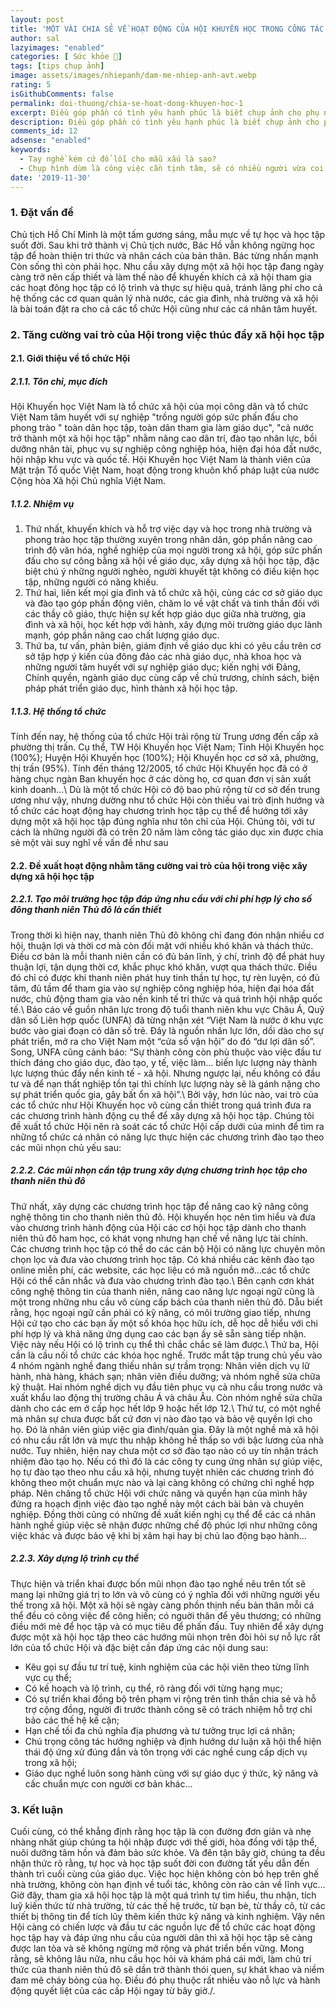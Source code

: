```yaml
---
layout: post
title: 'MỘT VÀI CHIA SẺ VỀ HOẠT ĐỘNG CỦA HỘI KHUYẾN HỌC TRONG CÔNG TÁC XÂY DỰNG XÃ HỘI HỌC TẬP CHO THANH NIÊN THỦ ĐÔ'
author: sal
lazyimages: "enabled"
categories: [ Sức khỏe 💪]
tags: [tips chụp ảnh]
image: assets/images/nhiepanh/dam-me-nhiep-anh-avt.webp
rating: 5
isGithubComments: false
permalink: doi-thuong/chia-se-hoat-dong-khuyen-hoc-1
excerpt: Điều góp phần có tình yêu hạnh phúc là biết chụp ảnh cho phụ nữ
description: Điều góp phần có tình yêu hạnh phúc là biết chụp ảnh cho phụ nữ
comments_id: 12
adsense: "enabled"
keywords:
  - Tay nghề kém cứ đổ lỗi cho mẫu xấu là sao?
  - Chụp hình dùm là công việc cần tịnh tâm, sẽ có nhiều người vừa coi hình là chê liền xấu quá chụp lại đi
date: '2019-11-30'
---
```


### 1. Đặt vấn đề

Chủ tịch Hồ Chí Minh là một tấm gương sáng, mẫu mực về tự học và học tập suốt đời. Sau khi trở thành vị Chủ tịch nước, Bác Hồ vẫn không ngừng học tập để hoàn thiện tri thức và nhân cách của bản thân. Bác từng nhấn mạnh Còn sống thì còn phải học. Nhu cầu xây dựng một xã hội học tập đang ngày càng trở nên cấp thiết và làm thế nào để khuyến khích cả xã hội tham gia các hoạt đông học tập có lộ trình và thực sự hiệu quả, tránh lãng phí cho cả hệ thống các cơ quan quản lý nhà nước, các gia đình, nhà trường và xã hội là bài toán đặt ra cho cả các tổ chức Hội cũng như các cá nhân tâm huyết.

### 2. Tăng cường vai trò của Hội trong việc thúc đẩy xã hội học tập
#### 2.1. Giới thiệu về tổ chức Hội
##### 2.1.1. Tôn chỉ, mục đích
Hội Khuyến học Việt Nam là tổ chức xã hội của mọi công dân và tổ chức Việt Nam tâm huyết với sự nghiệp "trồng người góp sức phấn đấu cho phong trào " toàn dân học tập, toàn dân tham gia làm giáo dục", "cả nước trở thành một xã hội học tập" nhằm nâng cao dân trí, đào tạo nhân lực, bồi dưỡng nhân tài, phục vụ sự nghiệp công nghiệp hóa, hiện đại hóa đất nước, hội nhập khu vực và quốc tế.
Hội Khuyến học Việt Nam là thành viên của Mặt trận Tổ quốc Việt Nam, hoạt động trong khuôn khổ pháp luật của nước Cộng hòa Xã hội Chủ nghĩa Việt Nam.
##### 1.1.2. Nhiệm vụ
1. Thứ nhất, khuyến khích và hỗ trợ việc dạy và học trong nhà trường và phong trào học tập thường xuyên trong nhân dân, góp phần nâng cao trình độ văn hóa, nghề nghiệp của mọi người trong xã hội, góp sức phấn đấu cho sự công bằng xã hội về giáo dục, xây dựng xã hội học tập, đặc biệt chú ý những người nghèo, người khuyết tật không có điều kiện học tập, những người có năng khiếu.
2. Thứ hai, liên kết mọi gia đình và tổ chức xã hội, cùng các cơ sở giáo dục và đào tạo góp phần động viên, chăm lo về vật chất và tinh thần đối với các thầy cô giáo, thực hiện sự kết hợp giáo dục giữa nhà trường, gia đình và xã hội, học kết hợp với hành, xây đựng môi trường giáo dục lành mạnh, góp phần nâng cao chất lượng giáo dục.
3. Thứ ba, tư vấn, phản biện, giám định về giáo dục khi có yêu cầu trên cơ sở tập hợp ý kiến của đông đảo các nhà giáo dục, nhà khoa học và những người tâm huyết với sự nghiệp giáo dục; kiến nghị với Đảng, Chính quyền, ngành giáo dục cùng cấp về chủ trương, chính sách, biện pháp phát triển giáo dục, hình thành xã hội học tập.

##### 1.1.3. Hệ thống tổ chức
Tính đến nay, hệ thống của tổ chức Hội trải rộng từ Trung ương đến cấp xã phường thị trấn. Cụ thể, TW Hội Khuyến học Việt Nam; Tỉnh Hội Khuyến học (100%); Huyện Hội Khuyến học (100%); Hội Khuyến học cơ sở xã, phường, thị trấn (95%). Tính đến tháng 12/2005, tổ chức Hội Khuyến học đã có ở hàng chục ngàn Ban khuyến học ở các dòng họ, cơ quan đơn vị sản xuất kinh doanh…\\
Dù là một tổ chức Hội có độ bao phủ rộng từ cơ sở đến trung ương như vậy, nhưng dường như tổ chức Hội còn thiếu vai trò định hướng và tổ chức các hoạt động hay chương trình học tập cụ thể để hướng tới xây dựng một xã hội học tập đúng nghĩa như tôn chỉ của Hội. Chúng tôi, với tư cách là những người đã có trên 20 năm làm công tác giáo dục xin được chia sẻ một vài suy nghĩ về vấn đề như sau
#### 2.2. Đề xuất hoạt động nhằm tăng cường vai trò của hội trong việc xây dựng xã hội học tập
##### 2.2.1. Tạo môi trường học tập đáp ứng nhu cầu với chi phí hợp lý cho số đông thanh niên Thủ đô là cần thiết
Trong thời kì hiện nay, thanh niên Thủ đô không chỉ đang đón nhận nhiều cơ hội, thuận lợi và thời cơ mà còn đối mặt với nhiều khó khăn và thách thức. Điều cơ bản là mỗi thanh niên cần có đủ bản lĩnh, ý chí, trình độ để phát huy thuận lợi, tận dụng thời cơ, khắc phục khó khăn, vượt qua thách thức. Điều đó chỉ có được khi thanh niên phát huy tinh thần tự học, tự rèn luyện, có đủ tâm, đủ tầm để tham gia vào sự nghiệp công nghiệp hóa, hiện đại hóa đất nước, chủ động tham gia vào nền kinh tế tri thức và quá trình hội nhập quốc tế.\\
Báo cáo về guồn nhân lực trong độ tuổi thanh niên khu vực Châu Á, Quỹ dân số Liên hợp quốc (UNFA) đã từng nhận xét “Việt Nam là nước ở khu vực bước vào giai đoạn có dân số trẻ. Đây là nguồn nhân lực lớn, dồi dào cho sự phát triển, mở ra cho Việt Nam một “cửa sổ vận hội” do đó “dư lợi dân số”. Song, UNFA cũng cảnh báo: “Sự thành công còn phù thuộc vào việc đầu tư thích đáng cho giáo dục, đào tạo, y tế, việc làm… biến lực lượng này thành lực lượng thúc đẩy nền kinh tế - xã hội. Nhưng ngược lại, nếu không có đầu tư và để nạn thất nghiệp tồn tại thì chính lực lượng này sẽ là gánh nặng cho sự phát triển quốc gia, gây bất ổn xã hội”.\\
Bởi vậy, hơn lúc nào, vai trò của các tổ chức như Hội Khuyến học vô cùng cần thiết trong quá trình đưa ra các chương trình hành động cụ thể để xây dựng xã hội học tập. Chúng tôi đề xuất tổ chức Hội nên rà soát các tổ chức Hội cấp dưới của mình để tìm ra những tổ chức cá nhân có năng lực thực hiện các chương trình đào tạo theo các mũi nhọn chủ yếu sau:
##### 2.2.2. Các mũi nhọn cần tập trung xây dựng chương trình học tập cho thanh niên thủ đô
Thứ nhất, xây dựng các chương trình học tập để nâng cao kỹ năng công nghệ thông tin cho thanh niên thủ đô. Hội khuyến học nên tìm hiểu và đưa vào chương trình hành động của Hội các cơ hội học tập dành cho thanh niên thủ đô ham học, có khát vọng nhưng hạn chế về năng lực tài chính. Các chương trình học tập có thể do các cán bộ Hội có năng lực chuyên môn chọn lọc và đưa vào chương trình học tập. Có khá nhiều các kênh đào tạo online miễn phí, các website, các học liệu có mã nguồn mở…các tổ chức Hội có thể cân nhắc và đưa vào chương trình đào tạo.\\
Bên cạnh cơn khát công nghệ thông tin của thanh niên, nâng cao năng lực ngoại ngữ cũng là một trong những nhu cầu vô cùng cấp bách của thanh niên thủ đô. Dẫu biết rằng, học ngoại ngữ cần phải có kỹ năng, có môi trường giao tiếp, nhưng Hội cứ tạo cho các bạn ấy một số khóa học hữu ích, dễ học dễ hiểu với chi phí hợp lý và khả năng ứng dụng cao các bạn ấy sẽ sẵn sàng tiếp nhận. Việc này nếu Hội có lộ trình cụ thể thì chắc chắc sẽ làm được.\\
Thứ ba, Hội cần là cầu nối tổ chức các khóa học nghề. Trước mắt tập trung chủ yếu vào 4 nhóm ngành nghề đang thiếu nhân sự trầm trọng: Nhân viên dịch vụ lữ hành, nhà hàng, khách sạn; nhân viên điều dưỡng; và nhóm nghề sửa chữa kỹ thuật. Hai nhóm nghề dịch vụ đầu tiên phục vụ cả nhu cầu trong nước và xuất khẩu lao động thị trường châu Á và châu Âu. Còn nhóm nghề sửa chữa dành cho các em ở cấp học hết lớp 9 hoặc hết lớp 12.\\
Thứ tư, có một nghề mà nhân sự chưa được bất cứ đơn vị nào đào tạo và bảo vệ quyền lợi cho họ. Đó là nhân viên giúp việc gia đình/quản gia. Đây là một nghề mà xã hội có nhu cầu rất lớn và mực thu nhập không hề thấp so với bậc lương của nhà nước. Tuy nhiên, hiện nay chưa một cơ sở đào tạo nào có uy tín nhận trách nhiệm đào tạo họ. Nếu có thì đó là các công ty cung ứng nhân sự giúp việc, họ tự đào tạo theo nhu cầu xã hội, nhưng tuyệt nhiên các chương trình đó không theo một chuẩn mực nào và lại càng không có chứng chỉ nghề hợp pháp. Nên chăng tổ chức Hội với chức năng và quyền hạn của mình hãy đứng ra hoạch định việc đào tạo nghề này một cách bài bản và chuyên nghiệp. Đồng thời cũng có những đề xuất kiến nghị cụ thể để các cá nhân hành nghề giúp việc sẽ nhận được những chế độ phúc lợi như những công việc khác và được bảo vệ khi bị xâm hại hay bị chủ lao động bạo hành…
##### 2.2.3. Xây dựng lộ trình cụ thể
Thực hiện và triển khai được bốn mũi nhọn đào tạo nghề nêu trên tốt sẽ mang lại những giá trị to lớn và vô cùng có ý nghĩa đối với những người yếu thế trong xã hội. Một xã hội sẽ ngày càng phồn thịnh nếu bản thân mỗi cá thể đều có công việc để công hiến; có nguời thân để yêu thương; có những điều mới mẻ để học tập và có mục tiêu để phấn đấu. Tuy nhiên để xây dựng được một xã hội học tập theo các hướng mũi nhọn trên đòi hỏi sự nỗ lực rất lớn của tổ chức Hội và đặc biệt cần đáp ứng các nội dung sau:
+ Kêu gọi sự đầu tư trí tuệ, kinh nghiệm của các hội viên theo từng lĩnh vực cụ thể;
+ Có kế hoạch và lộ trình, cụ thể, rõ ràng đối với từng hạng mục;
+ Có sự triển khai đồng bộ trên phạm vi rộng trên tình thần chia sẻ và hỗ trợ cộng đồng, người đi trước thành công sẽ có trách nhiệm hỗ trợ chỉ bảo các thế hệ kế cận;
+ Hạn chế tối đa chủ nghĩa địa phương và tư tưởng trục lợi cá nhân;
+ Chú trọng công tác hướng nghiệp và định hướng dư luận xã hội thể hiện thái độ ứng xử đúng đắn và tôn trọng với các nghề cung cấp dịch vụ trong xã hội;
+ Giáo dục nghề luôn song hành cùng với sự giáo dục ý thức, kỹ năng và cấc chuẩn mực con người cơ bản khác…

### 3. Kết luận
Cuối cùng, có thể khẳng định rằng học tập là con đường đơn giản và nhẹ nhàng nhất giúp chúng ta hội nhập được với thế giới, hòa đồng với tập thể, nuôi dưỡng tâm hồn và đảm bảo sức khỏe. Và đên tận bây giờ, chúng ta đều nhận thức rõ rằng, tự học và học tập suốt đời con đường tất yếu dẫn đến thành trì cuối cùng của giáo dục. Việc học hiện không còn bó hẹp trên ghế nhà trường, không còn hạn định về tuổi tác, không còn rào cản về lĩnh vực… Giờ đây, tham gia xã hội học tập là một quá trình tự tìm hiểu, thu nhận, tích luỹ kiến thức từ nhà trường, từ các thế hệ trước, từ bạn bè, từ thầy cô, từ các thiết bị thông tin để tích lũy thêm kiến thức kỹ năng và kinh nghiệm. Vậy nên Hội càng có chiến lược và đầu tư các nguồn lực để tổ chức các hoạt động học tập hay và đáp ứng nhu cầu của người dân thì xã hội học tập sẽ càng được lan tỏa và sẽ không ngừng mở rộng và phát triển bền vững. Mong rằng, sẽ không lâu nữa, nhu cầu học hỏi và khám phá cái mới, làm chủ tri thức của thanh niên thủ đô sẽ dần trở thành thói quen, sự khát khao và niềm đam mê cháy bỏng của họ. Điều đó phụ thuộc rất nhiều vào nỗ lực và hành động quyết liệt của các cấp Hội ngay từ bây giờ./.
